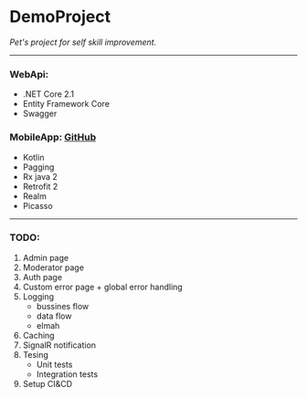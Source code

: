 # DemoProject

_Pet's project for self skill improvement._
___
### WebApi:
* .NET Core 2.1
* Entity Framework Core
* Swagger

### MobileApp: [GitHub](https://github.com/kresik3/DemoProject)
* Kotlin
* Pagging
* Rx java 2
* Retrofit 2
* Realm
* Picasso
___
### TODO:
1. Admin page
2. Moderator page
3. Auth page
4. Custom error page + global error handling
5. Logging 
    * bussines flow
    * data flow
    * elmah
6. Caching
7. SignalR notification
8. Tesing
	* Unit tests
	* Integration tests
9. Setup CI&CD
